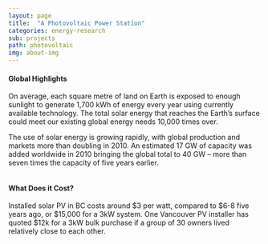 ```yaml
---
layout: page
title:  "A Photovoltaic Power Station"
categories: energy-research
sub: projects
path: photovoltaic
img: about-img
---
```



<div class="col-md-8 col-md-offset-2 text-left">

<div class="row">
<div class="col-md-8">
<h4 class="text-center">Global Highlights</h4>

<p class="lead">
On average, each square metre of land on Earth is exposed to enough sunlight to generate 1,700 kWh of energy every year using currently available technology. The total solar energy that reaches the Earth’s surface could meet our existing global energy needs 10,000 times over.
</p>

<p class="lead">
The use of solar energy is growing rapidly, with global production and markets more than doubling in 2010. An estimated 17 GW of capacity was added worldwide in 2010 bringing the global total to 40 GW – more than seven times the capacity of five years earlier.
</p>
</div>
<img class="col-md-4 hidden-sm hidden-xs" src="{{ site.baseurl }}/img/icons/200/solar-solution-s.svg" alt="">
</div>

<div class="row">

<div class="col-md-12 text-center">
<h4>What Does it Cost?</h4>
<p class="lead">
Installed solar PV in BC costs around $3 per watt, compared to $6-8 five years ago, or $15,000 for a 3kW system.
One Vancouver PV installer has quoted $12k for a 3kW bulk purchase if a group of 30 owners lived relatively close to each other.
</p>
</div>
<img class="col-md-12 col-sm-12 col-xs-12" src="{{ site.baseurl }}/img/HOW-SOLAR-WORKS2.png" alt="">

</div>

</div>
